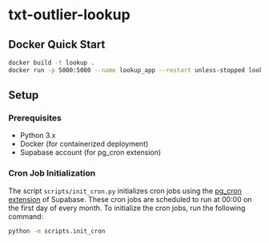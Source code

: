 # txt-outlier-lookup

## Docker Quick Start

```bash
docker build -t lookup .
docker run -p 5000:5000 --name lookup_app --restart unless-stopped lookup
```

## Setup
### Prerequisites

- Python 3.x
- Docker (for containerized deployment)
- Supabase account (for pg_cron extension)

### Cron Job Initialization
The script `scripts/init_cron.py` initializes cron jobs using the [pg_cron extension](https://supabase.com/docs/guides/database/extensions/pg_cron) of Supabase. 
These cron jobs are scheduled to run at 00:00 on the first day of every month.
To initialize the cron jobs, run the following command:

```sh
python -m scripts.init_cron
```
